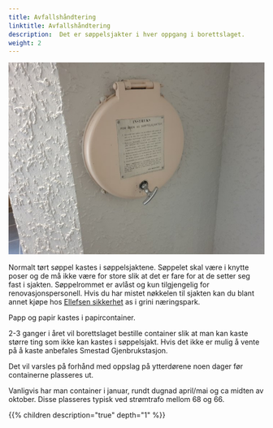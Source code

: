 ```yaml
---
title: Avfallshåndtering
linktitle: Avfallshåndtering
description:  Det er søppelsjakter i hver oppgang i borettslaget.
weight: 2
---
```


![Søppelsjakt](garbagehole.jpg "Søppelsjakt")

Normalt tørt søppel kastes i søppelsjaktene. Søppelet skal være i knytte poser og de må ikke være for store slik at det er fare for at de setter seg fast i sjakten. Søppelrommet er avlåst og kun tilgjengelig for renovasjonspersonell. Hvis du har mistet nøkkelen til sjakten kan du blant annet kjøpe hos [Ellefsen sikkerhet](https://www.ellefsensikkerhet.no/ProductDetail/Sjaktn%C3%B8kkel) as i grini næringspark.

Papp og papir kastes i papircontainer.

2-3 ganger i året vil borettslaget bestille container slik at man kan kaste større ting som ikke kan kastes i søppelsjakt. Hvis det ikke er mulig å vente på å kaste anbefales Smestad Gjenbrukstasjon.

Det vil varsles på forhånd med oppslag på ytterdørene noen dager før containerne plasseres ut.

Vanligvis har man container i januar, rundt dugnad april/mai og ca midten av oktober.  Disse plasseres typisk ved strømtrafo mellom 68 og 66.


{{% children description="true" depth="1" %}}
